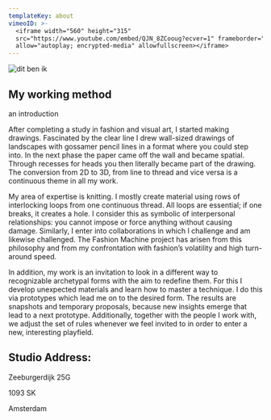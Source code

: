 ```yaml
---
templateKey: about
vimeoID: >-
  <iframe width="560" height="315"
  src="https://www.youtube.com/embed/QJN_8ZCooug?ecver=1" frameborder="0"
  allow="autoplay; encrypted-media" allowfullscreen></iframe>
---
```

![dit ben ik]()

## My working method

an introduction

After completing a study in fashion and visual art, I started making drawings. Fascinated by the clear line I drew wall-sized drawings of landscapes with gossamer pencil lines in a format where you could step into. In the next phase the paper came off the wall and became spatial. Through recesses for heads you then literally became part of the drawing. The conversion from 2D to 3D, from line to thread and vice versa is a continuous theme in all my work.

My area of expertise is knitting. I mostly create material using rows of interlocking loops from one continuous thread. All loops are essential; if one breaks, it creates a hole. I consider this as symbolic of interpersonal relationships: you cannot impose or force anything without causing damage. Similarly, I enter into collaborations in which I challenge and am likewise challenged. The Fashion Machine project has arisen from this philosophy and from my confrontation with fashion’s volatility and high turn-around speed.

In addition, my work is an invitation to look in a different way to recognizable archetypal forms with the aim to redefine them. For this I develop unexpected materials and learn how to master a technique. I do this via prototypes which lead me on to the desired form. The results are snapshots and temporary proposals, because new insights emerge that lead to a next prototype. Additionally, together with the people I work with, we adjust the set of rules whenever we feel invited to in order to enter a new, interesting playfield.

## Studio Address:

Zeeburgerdijk 25G

1093 SK

Amsterdam
